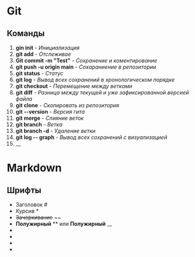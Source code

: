 # **Git**
## Команды
1.  __gin init__ - *Инициализация*
2.  __git add__ - *Отслеживае*
3.  __Git commit -m "Test"__ - *Сохранение и коментирование*
4.  __git push -u origin main__ - *Сохараниение в репозитории*
5.  __git status__ - *Статус*
6.  __git log__ - *Вывод всех сохранений в хронологическом порядке*
7.  __git checkout__ - *Перемещение между ветками*
8.  __git diff__ - *Разница между текущей и уже зафиксированной версией файла*
9.  __git clone__ - *Скопировать из репозитория*
10. __git --version__ - *Версия гита*
11. __git merge__ - *Слияние веток*
12. __git branch__ - *Ветка*
13. __git branch -d__ - *Удаление ветки*
14. __git log -- graph__ - *Вывод всех сохранений с визуализацией*
15.  __



# Markdown
## Шрифты
* Заголовок #
* *Курсив* * 
* ~~Зачеркивание~~ ~~
* **Полужирный** ** или __Полужирный__ __
*
*
*
*